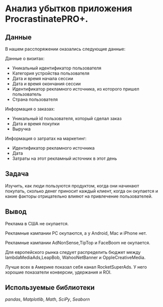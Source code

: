 # Анализ убытков приложения ProcrastinatePRO+.

## Данные

В нашем расспоряжении оказались следующие данные:

Данные о визитах:

- Уникальный идентификатор пользователя
- Категория устройства пользователя
- Дата и время начала сессии
- Дата и время окончания сессии
- Идентификатор рекламного источника, из которого пришел пользователь
- Страна пользователя

Информация о заказах:

- Уникальный id пользователя, который сделал заказ
- Дата и время покупки
- Выручка

Информация о затратах на маркетинг:

- Идентификатор рекламного источника
- Дата
- Затраты на этот рекламный источник в этот день

## Задача

Изучить, как люди пользуются продуктом, когда они начинают покупать, сколько денег приносит каждый клиент, когда он окупается и какие факторы отрицательно влияют на привлечение пользователей.

## Вывод

Реклама в США не окупается.

Рекламные кампании PC окупаются, а у Android, Mac и iPhone нет.

Рекламные кампании AdNonSense,TipTop и FaceBoom не окупается.

Для европейского рынка следует распределить бюджет между lambdaMediaAds,LeapBob, WahooNetBanner и OppleCreativeMedia.

Лучше всех в Америке показал себя канал RocketSuperAds. У него хорошие показатели конверсии, удержания и ROI.

## Используемые библиотеки
*pandas*, *Matplotlib*, *Math*, *SciPy*, *Seaborn* 
